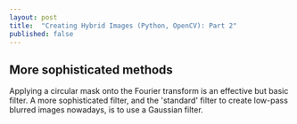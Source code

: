 ```yaml
---
layout: post
title:  "Creating Hybrid Images (Python, OpenCV): Part 2"
published: false
---
```


## More sophisticated methods
Applying a circular mask onto the Fourier transform is an effective but basic filter. A more sophisticated filter, and the 'standard' filter to create low-pass blurred images nowadays, is to use a Gaussian filter.  